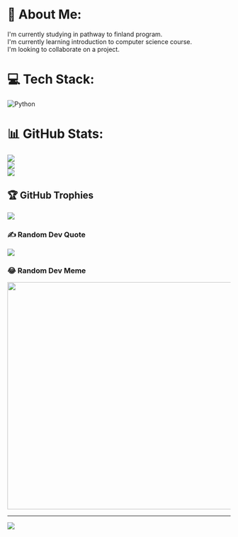 # 💫 About Me:
I'm currently studying in pathway to finland program.<br>I'm currently learning introduction to computer science course. <br>I'm looking to collaborate on a project.<br>


# 💻 Tech Stack:
![Python](https://img.shields.io/badge/python-3670A0?style=for-the-badge&logo=python&logoColor=ffdd54)
# 📊 GitHub Stats:
![](https://github-readme-stats.vercel.app/api?username=Pongsatorn.kbs@gmail.com&theme=synthwave&hide_border=false&include_all_commits=false&count_private=false)<br/>
![](https://github-readme-streak-stats.herokuapp.com/?user=Pongsatorn.kbs@gmail.com&theme=synthwave&hide_border=false)<br/>
![](https://github-readme-stats.vercel.app/api/top-langs/?username=Pongsatorn.kbs@gmail.com&theme=synthwave&hide_border=false&include_all_commits=false&count_private=false&layout=compact)

## 🏆 GitHub Trophies
![](https://github-profile-trophy.vercel.app/?username=Pongsatorn.kbs@gmail.com&theme=radical&no-frame=false&no-bg=true&margin-w=4)

### ✍️ Random Dev Quote
![](https://quotes-github-readme.vercel.app/api?type=horizontal&theme=radical)

### 😂 Random Dev Meme
<img src="https://random-memer.herokuapp.com/" width="512px"/>

---
[![](https://visitcount.itsvg.in/api?id=Pongsatorn.kbs@gmail.com&icon=0&color=9)](https://visitcount.itsvg.in)

<!-- Proudly created with GPRM ( https://gprm.itsvg.in ) -->